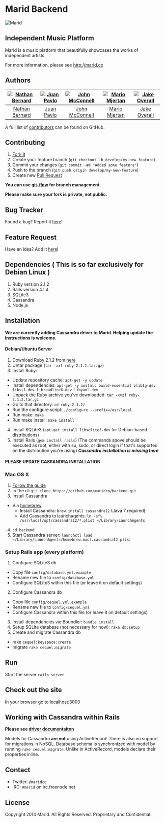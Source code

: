 Marid Backend
=============

![Marid](https://raw.githubusercontent.com/maridco/marid/master/img/marid-color-xlarge.jpg)

## Independent Music Platform

Marid is a music platform that beautifully showcases the works of independent artists.

For more information, please see http://marid.co

## Authors

| [![Nathan Bernard](https://s.gravatar.com/avatar/764276fb0de2fba228d1a906efdcae45?s=117)](https://github.com/nb333) | [![Juan Pavlo](https://avatars0.githubusercontent.com/u/471024?v=2&s=117)](https://github.com/jpavlo) | [![John McConnell](https://avatars1.githubusercontent.com/u/1870400?v=2&s=117)](https://github.com/johnmcconnell) | [![Mario Mjertan](https://avatars1.githubusercontent.com/u/1742806?v=2&s=117)](https://github.com/iwebhub) | [![Jake Overall](https://avatars1.githubusercontent.com/u/7350663?v=2&s=117)](https://github.com/joverall22) |
:---:|:---:|:---:|:---:|:---:
| [Nathan Bernard](https://github.com/nb333) | [Juan Pavlo](https://github.com/jpavlo) | [John McConnell](https://github.com/johnmcconnell) | [Mario Mjertan](https://github.com/iwebhub) | [Jake Overall](https://github.com/joverall22)

A full list of [contributors](https://github.com/maridco/backend/graphs/contributors) can be found on GitHub.

## Contributing

1. [Fork it](https://help.github.com/articles/fork-a-repo)
2. Create your feature branch (`git checkout -b develop/my-new-feature`)
3. Commit your changes (`git commit -am "Added some feature"`)
4. Push to the branch (`git push origin develop/my-new-feature`)
5. Create new [Pull Request](https://help.github.com/articles/using-pull-requests)

**You can use [git-flow](https://github.com/nvie/gitflow) for branch management.**

**Please make sure your fork is private, not public.**

## Bug Tracker

Found a bug? Report it [here](https://github.com/maridco/backend/issues/)!

## Feature Request

Have an idea? Add it [here](https://github.com/maridco/backend/issues/)!


## Dependencies ( This is so far exclusively for Debian Linux )
1. Ruby version 2.1.2
2. Rails version 4.1.4
3. SQLite3
4. Cassandra
5. Node.js

## Installation 

**We are currently adding Cassandra driver to Marid. Helping update the instructions is welcome.**

#### Debian/Ubuntu Server
1. Download Ruby 2.1.2 from [here](https://www.ruby-lang.org/en/downloads/)
2. Untar package (`tar -zxf ruby-2.1.2.tar.gz`)
3. Install Ruby:
* Update repository cache: `apt-get -y update`
* Install dependencies: `apt-get -y install build-essential zlib1g-dev libssl-dev libreadline6-dev libyaml-dev`
* Unpack the Ruby archive you've downloaded: `tar -xvzf ruby-2.1.2.tar.gz`
* Go to that directory: `cd ruby-2.1.2/`
* Run the configure script: `./configure --prefix=/usr/local`
* Run make: `make`
* Run make install: `make install`
4. Install SQLite3 (`apt-get install libsqlite3-dev` for Debian-based distributions)
5. Install Rails (`gem install rails`)
(The commands above should be executed as root, either with su, sudo, or direct login if that's supported on the distribution you're using)
***Cassandra installation is missing here***

#### PLEASE UPDATE CASSANDRA INSTALLATION

### Mac OS X

1. [Follow the guide](https://gorails.com/setup/osx/10.9-mavericks)
2. In the cli `git clone https://github.com/maridco/backend.git`
3. Install Cassandra
* Via [homebrew](http://brew.sh/)
  * Install Cassandra: `brew install cassandra12` (Java 7 required)
  * Add Cassandra to launchagents:  `ln -sfv /usr/local/opt/cassandra12/*.plist ~/Library/LaunchAgents`
4. `cd backend`
5. Start Cassandra server: `launchctl load ~/Library/LaunchAgents/homebrew.mxcl.cassandra12.plist`

### Setup Rails app (every platform)
1. Configure SQLite3 db
* Copy file `config/database.yml.example`
* Rename new file to `config/database.yml`
* Configure SQLite3 within this file (or leave it on default settings)
2. Configure Cassandra db
* Copy file `config/cequel.yml.example`
* Rename new file to `config/cequel.yml`
* Configure Cassandra within this file (or leave it on default settings)
3. Install dependencies vie Boundler: `bundle install`
4. Setup SQLite database (not necessary for now): `rake db:setup`
5. Create and migrate Cassandra db
* rake `cequel:keyspace:create`
* migrate `rake cequel:migrate`

## Run
Start the server `rails server`

## Check out the site
In your browser go to localhost:3000

## Working with Cassandra within Rails
**Please see [driver documentaiton](https://github.com/cequel/cequel)**

Models for Cassandra **are not** using ActiveRecord! There is also no support for migrations in NoSQL.
Database schema is synchronized with model by running `rake cequel:migrate`.
Unlike in ActiveRecord, models declare their properties inline.

## Contact

* Twitter: `@maridco`
* IRC: `#marid` on irc.freenode.net

## License

Copyright 2014 Marid. All Rights Reserved. Proprietary and Confidential.
